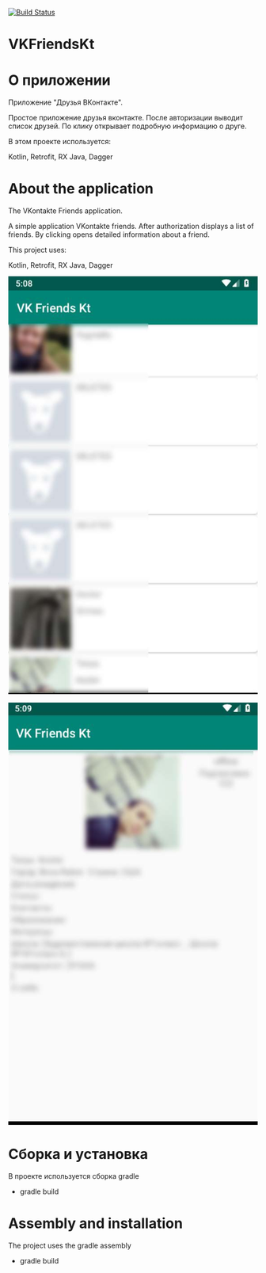 [![Build Status](https://travis-ci.org/DmK78/VKFriendsKt.svg?branch=master)](https://travis-ci.org/DmK78/VKFriendsKt)

# VKFriendsKt


# О приложении
Приложение "Друзья ВКонтакте".

Простое приложение друзья вконтакте. После авторизации выводит список друзей. По клику открывает подробную информацию о друге.

В этом проекте используется:

Kotlin, Retrofit, RX Java, Dagger

# About the application
The VKontakte Friends application.

A simple application VKontakte friends. After authorization displays a list of friends. By clicking opens detailed information about a friend.

This project uses:

Kotlin, Retrofit, RX Java, Dagger

<p align="center">
  <img src="https://raw.githubusercontent.com/DmK78/VKFriendsKt/master/images/1.JPG">
  </p>

  <p align="center">
    <img src="https://raw.githubusercontent.com/DmK78/VKFriendsKt/master/images/2.JPG">
    </p>




# Сборка и установка
В проекте используется сборка gradle
- gradle build

# Assembly and installation
The project uses the gradle assembly
- gradle build
